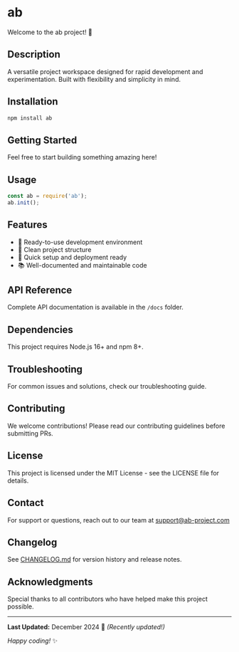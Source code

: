 # ab

Welcome to the ab project! 🚀

## Description

A versatile project workspace designed for rapid development and experimentation. Built with flexibility and simplicity in mind.

## Installation

```bash
npm install ab
```

## Getting Started

Feel free to start building something amazing here!

## Usage

```javascript
const ab = require('ab');
ab.init();
```

## Features

- 🔧 Ready-to-use development environment
- 📁 Clean project structure
- 🚀 Quick setup and deployment ready
- 📚 Well-documented and maintainable code

## API Reference

Complete API documentation is available in the `/docs` folder.

## Dependencies

This project requires Node.js 16+ and npm 8+.

## Troubleshooting

For common issues and solutions, check our troubleshooting guide.

## Contributing

We welcome contributions! Please read our contributing guidelines before submitting PRs.

## License

This project is licensed under the MIT License - see the LICENSE file for details.

## Contact

For support or questions, reach out to our team at support@ab-project.com

## Changelog

See [CHANGELOG.md](CHANGELOG.md) for version history and release notes.

## Acknowledgments

Special thanks to all contributors who have helped make this project possible.

---

**Last Updated:** December 2024 📅 _(Recently updated!)_

*Happy coding!* ✨
